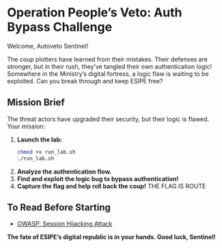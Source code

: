 # Operation People’s Veto: Auth Bypass Challenge

Welcome, Autoveto Sentinel!

The coup plotters have learned from their mistakes. Their defenses are stronger, but in their rush, they’ve tangled their own authentication logic! Somewhere in the Ministry’s digital fortress, a logic flaw is waiting to be exploited. Can you break through and keep ESIPE free?

## Mission Brief

The threat actors have upgraded their security, but their logic is flawed. Your mission:

1. **Launch the lab:**
	```sh
	chmod +x run_lab.sh
	./run_lab.sh
	```
2. **Analyze the authentication flow.**
3. **Find and exploit the logic bug to bypass authentication!**
4. **Capture the flag and help roll back the coup!** THE FLAG IS ROUTE

## To Read Before Starting

- [OWASP: Session Hijacking Attack](https://owasp.org/www-community/attacks/Session_hijacking_attack)


**The fate of ESIPE’s digital republic is in your hands. Good luck, Sentinel!**
